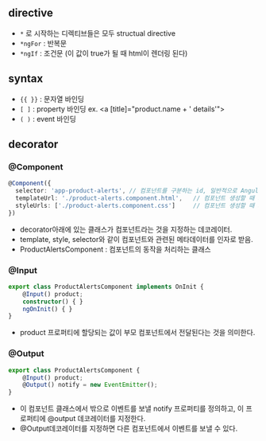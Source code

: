 ## directive 
- `*` 로 시작하는 디렉티브들은 모두 structual directive
- `*ngFor` : 반복문
- `*ngIf` : 조건문 (이 값이 true가 될 때 html이 렌더링 된다)

## syntax
- `{{ }}` : 문자열 바인딩 
- `[ ]` : property 바인딩 ex. <a [title]="product.name + ' details'">
- `( )` : event 바인딩 


## decorator 
### @Component 
```ts
@Component({
  selector: 'app-product-alerts', // 컴포넌트를 구분하는 id, 일반적으로 Angular 컴포넌트 셀렉터는 app- 접두사를 사용한다.
  templateUrl: './product-alerts.component.html',	// 컴포넌트 생성할 때 자동으로 생성
  styleUrls: ['./product-alerts.component.css'] 	// 컴포넌트 생성할 때 자동으로 생성
})
```
- decorator아래에 있는 클래스가 컴포넌트라는 것을 지정하는 데코레이터. 
- template, style, selector와 같이 컴포넌트와 관련된 메타데이터를 인자로 받음.
- ProductAlertsComponent : 컴포넌트의 동작을 처리하는 클래스

### @Input
```ts
export class ProductAlertsComponent implements OnInit {
	@Input() product;
	constructor() { }
	ngOnInit() { }
}
```
- product 프로퍼티에 할당되는 값이 부모 컴포넌트에서 전달된다는 것을 의미한다.

### @Output
```ts
export class ProductAlertsComponent {
	@Input() product;
	@Output() notify = new EventEmitter();
}
```
- 이 컴포넌트 클래스에서 밖으로 이벤트를 보낼 notify 프로퍼티를 정의하고, 이 프로퍼티에 @output 데코레이터를 지정한다. 
- @Output데코레이터를 지정하면 다른 컴포넌트에서 이벤트를 보낼 수 있다.


